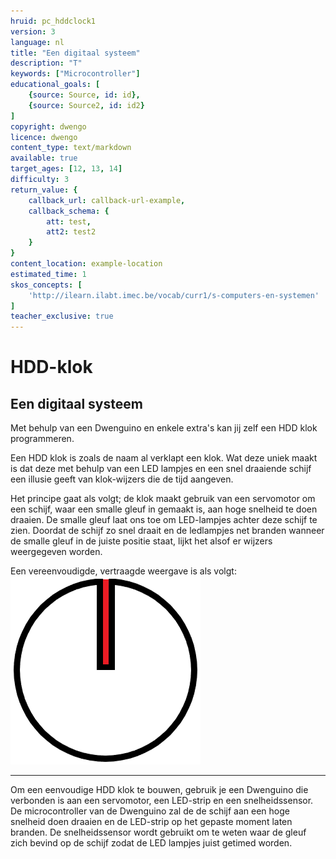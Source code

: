 ```yaml
---
hruid: pc_hddclock1
version: 3
language: nl
title: "Een digitaal systeem"
description: "T"
keywords: ["Microcontroller"]
educational_goals: [
    {source: Source, id: id}, 
    {source: Source2, id: id2}
]
copyright: dwengo
licence: dwengo
content_type: text/markdown
available: true
target_ages: [12, 13, 14]
difficulty: 3
return_value: {
    callback_url: callback-url-example,
    callback_schema: {
        att: test,
        att2: test2
    }
}
content_location: example-location
estimated_time: 1
skos_concepts: [
    'http://ilearn.ilabt.imec.be/vocab/curr1/s-computers-en-systemen'
]
teacher_exclusive: true
---
```


# HDD-klok

## Een digitaal systeem

Met behulp van een Dwenguino en enkele extra's kan jij zelf een HDD klok programmeren. 

Een HDD klok is zoals de naam al verklapt een klok. Wat deze uniek maakt is dat deze met behulp van een LED lampjes en een snel draaiende schijf een illusie geeft van klok-wijzers die de tijd aangeven.  

Het principe gaat als volgt; de klok maakt gebruik van een servomotor om een schijf, waar een smalle gleuf in gemaakt is, aan hoge snelheid te doen draaien. De smalle gleuf laat ons toe om LED-lampjes achter deze schijf te zien. Doordat de schijf zo snel draait en de ledlampjes net branden wanneer de smalle gleuf in de juiste positie staat, lijkt het alsof er wijzers weergegeven worden. 

Een vereenvoudigde, vertraagde weergave is als volgt:
![](embed/clock.gif "Werking HDD klok")

***

Om een eenvoudige HDD klok te bouwen, gebruik je een Dwenguino die verbonden is aan een servomotor, een LED-strip en een snelheidssensor. De microcontroller van de Dwenguino zal de de schijf aan een hoge snelheid doen draaien en de LED-strip op het gepaste moment laten branden. De snelheidssensor wordt gebruikt om te weten waar de gleuf zich bevind op de schijf zodat de LED lampjes juist getimed worden.

